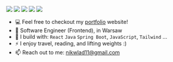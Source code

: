 [<img src="https://img.shields.io/badge/github-%2312100E.svg?&style=for-the-badge&logo=github&logoColor=white&color=black" />](https://github.com/nikitinvladd)
[<img src="https://img.shields.io/badge/gitlab-%2312100E.svg?&style=for-the-badge&logo=gitlab&logoColor=white&color=9b51e0" />](https://gitlab.com/nikitinvladd)
[<img src="https://img.shields.io/badge/instagram-%2312100E.svg?&style=for-the-badge&logo=instagram&color=405DE6" />](https://www.instagram.com/v_nikitsin/) 
[<img src="https://img.shields.io/badge/linkedin-%230077B5.svg?&style=for-the-badge&logo=linkedin&logoColor=white" />](https://www.linkedin.com/in/vladnikitinn)
[<img src="https://img.shields.io/badge/youtube-%230077B5.svg?&style=for-the-badge&logo=youtube&logoColor=white&color=FF0000" />](https://www.youtube.com/channel/UCyGuJFHIbTcn2tqF_H1KVsg)

- 💻 Feel free to checkout my [portfolio](https://vladnikitin.vercel.app/) website!
- 🏢 Software Engineer (Frontend), in Warsaw
- 🧰 I build with: `React` `Java` `Spring Boot`, `JavaScript`, `Tailwind` ...
- ⚡ I enjoy travel, reading, and lifting weights :)
- 📫 Reach out to me: nikwlad11@gmail.com
